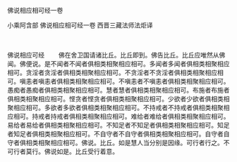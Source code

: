 佛说相应相可经一卷


小乘阿含部
佛说相应相可经一卷
西晋三藏法师法炬译


　　

佛说相应可经
　　佛在舍卫国请诸比丘。比丘即到。佛告比丘。比丘应唯然从佛闻。佛便说。是不闻者不闻者俱相类相聚相应相可。多闻者多闻者俱相类相聚相应相可。贪淫者贪淫者俱相类相聚相应相可。不贪淫者不贪淫者俱相类相聚相应相可。嗔恚者嗔恚者俱相类相聚相应相可。不嗔恚者不嗔恚者俱相类相聚相应相可。愚痴者愚痴者俱相类相聚相应相可。慧者慧者俱相类相聚相应相可。布施者布施者俱相类相聚相应相可。悭贪者悭贪者俱相类相聚相应相可。少欲者少欲者俱相类相聚相应相可。多欲者多欲者俱相类相聚相应相可。不持戒者不持戒者俱相类相聚相应相可。持戒者持戒者俱相类相聚相应相可。难给者难给者俱相类相聚相应相可。易给者易给者俱相类相聚相应相可。不知足者不知足者俱相类相聚相应相可。知足者知足者俱相类相聚相应相可。不自守者不自守者俱相类相聚相应相可。自守者自守者俱相类相聚相应相可。佛说。比丘。如是慧人当分别是因缘。可行者行之。不可行者莫行。佛说如是。比丘受行着意。
 
